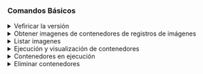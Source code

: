 ### Comandos Básicos

<details><summary> 
Vefiricar la versión
</summary>

```bash
$ podman --version 
podman version 4.3.1
```
</details>

<details><summary> 
Obtener imagenes de contenedores de registros de imágenes
</summary>

```bash
$podman pull alpine
Resolved "alpine" as an alias (/etc/containers/registries.conf.d/000-shortnames.conf)
Trying to pull docker.io/library/alpine:latest...
Getting image source signatures
Copying blob sha256:c158987b05517b6f2c5913f3acef1f2182a32345a304fe357e3ace5fadcad715
Copying config sha256:49176f190c7e9cdb51ac85ab6c6d5e4512352218190cd69b08e6fd803ffbf3da
Writing manifest to image destination
Storing signatures
49176f190c7e9cdb51ac85ab6c6d5e4512352218190cd69b08e6fd803ffbf3da
```
</details>

<details><summary> 
Listar imagenes
</summary>

```bash
$podman images #variantes --all
REPOSITORY                        TAG                  IMAGE ID      CREATED      SIZE
localhost/podman-pause            4.3.1-1668178887     7c7c1b5040d2  7 days ago   1.09 MB
localhost/prueba                  latest               3583f7a8a752  7 days ago   7.34 MB
docker.io/library/mysql           5.7                  d410f4167eea  4 weeks ago  511 MB
docker.io/library/alpine          latest               49176f190c7e  6 weeks ago  7.34 MB
docker.io/library/wordpress       5.4.2-php7.2-apache  d3bd49a68bba  2 years ago  551 MB
gcr.io/google-samples/node-hello  1.0                  4c7ea8709739  6 years ago  665 MB
```
</details>

<details><summary> 
Ejecución y visualización de contenedores
</summary>

```bash
$podman run -it alpine echo 'Esta es una imagen de Linux Alpine'
Esta es una imagen de Linux Alpine
```
</details>

<details><summary> 
Contenedores en ejecución
</summary>

```bash
$podman ps #variante --all
CONTAINER ID  IMAGE                            COMMAND     CREATED         STATUS             PORTS       NAMES
a02c43c86fbc  docker.io/library/alpine:latest  sh          30 seconds ago  Up 30 seconds ago              beautiful_saha
```
</details>

<details><summary> 
Eliminar contenedores
</summary>

```bash
$podman rm a02c43c86fbc
Error: cannot remove container a02c43c86fbc26b1ee700718953244d850b5c86204d78a5e0e136c0800b33153 as it is running - running or paused containers cannot be removed without force: container state improper
$podman rm a02c43c86fbc --force
a02c43c86fbc
```
</summary>

<details><summary> 
Nombrar contenedores con identificadores
</summary>

```bash
$podman run --name iacostac -it alpine sh
$podman ps
CONTAINER ID  IMAGE                            COMMAND     CREATED         STATUS             PORTS       NAMES
9c4652c38a7e  docker.io/library/alpine:latest  sh          11 seconds ago  Up 11 seconds ago              iacostac
```
</summary>

<details><summary> 
Ver contenedor en formato JSON
</summary>

```json
$podman ps --format=json
[
  {
    "AutoRemove": false,
    "Command": [
      "sh"
    ],
    "CreatedAt": "5 minutes ago",
    "Exited": false,
    "ExitedAt": -62135596800,
    "ExitCode": 0,
    "Id": "9c4652c38a7ef81b605b70b9dcba2770ba2ef7d5746a9f01396e5c5418fd8b1e",
    "Image": "docker.io/library/alpine:latest",
    "ImageID": "49176f190c7e9cdb51ac85ab6c6d5e4512352218190cd69b08e6fd803ffbf3da",
    "IsInfra": false,
    "Labels": null,
    "Mounts": [],
    "Names": [
      "iacostac"
    ],
    "Namespaces": {
      
    },
    "Networks": [
      "podman"
    ],
    "Pid": 1955,
    "Pod": "",
    "PodName": "",
    "Ports": null,
    "Size": null,
    "StartedAt": 1673032952,
    "State": "running",
    "Status": "Up 5 minutes ago",
    "Created": 1673032952
  }
]
```
</summary>